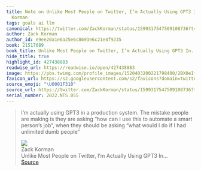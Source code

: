 ```yaml
---
title: Note on Unlike Most People on Twitter, I’m Actually Using GPT3 In... via Zack
  Korman
tags: goals ai llm
canonical: https://twitter.com/ZackKorman/status/1599317547509108736?t=V4IWAgdBQeobmz5BIdmgUg&s=31
author: Zack Korman
author_id: e9ee20a1e6a25e6c8693e6c21e4f9235
book: 21517689
book_title: Unlike Most People on Twitter, I’m Actually Using GPT3 In...
hide_title: true
highlight_id: 427438883
readwise_url: https://readwise.io/open/427438883
image: https://pbs.twimg.com/profile_images/1520403200221798400/2BX0eIfo.jpg
favicon_url: https://s2.googleusercontent.com/s2/favicons?domain=twitter.com
source_emoji: "\U0001F310"
source_url: https://twitter.com/ZackKorman/status/1599317547509108736?t=V4IWAgdBQeobmz5BIdmgUg&s=31#:~:text=I%E2%80%99m%20actually%20using,unlimited%20dumb%20people%E2%80%9D
serial_number: 2022.NTS.055
---
```

> I’m actually using GPT3 in a production system. The mistake people are making is they are asking “how can I use this to automate a smart person’s job”, when they should be asking “what would I do if I had unlimited dumb people”
> <div class="quoteback-footer"><div class="quoteback-avatar"><img class="mini-favicon" src="https://s2.googleusercontent.com/s2/favicons?domain=twitter.com"></div><div class="quoteback-metadata"><div class="metadata-inner"><span style="display:none">FROM:</span><div aria-label="Zack Korman" class="quoteback-author"> Zack Korman</div><div aria-label="Unlike Most People on Twitter, I’m Actually Using GPT3 In..." class="quoteback-title"> Unlike Most People on Twitter, I’m Actually Using GPT3 In...</div></div></div><div class="quoteback-backlink"><a target="_blank" aria-label="go to the full text of this quotation" rel="noopener" href="https://twitter.com/ZackKorman/status/1599317547509108736?t=V4IWAgdBQeobmz5BIdmgUg&s=31#:~:text=I%E2%80%99m%20actually%20using,unlimited%20dumb%20people%E2%80%9D" class="quoteback-arrow"> Source</a></div></div>
